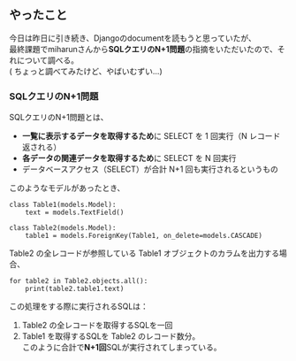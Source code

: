 ## やったこと
今日は昨日に引き続き、Djangoのdocumentを読もうと思っていたが、  
最終課題でmiharunさんから**SQLクエリのN+1問題**の指摘をいただいたので、それについて調べる。  
( ちょっと調べてみたけど、やばいむずい...)

### SQLクエリのN+1問題
SQLクエリのN+1問題とは、
- **一覧に表示するデータを取得するため**に SELECT を 1 回実行（N レコード返される）
- **各データの関連データを取得するため**に SELECT を N 回実行
- データベースアクセス（SELECT）が合計 N+1 回も実行されるというもの

このようなモデルがあったとき、
```
class Table1(models.Model):
    text = models.TextField()

class Table2(models.Model):
    table1 = models.ForeignKey(Table1, on_delete=models.CASCADE)
```
Table2 の全レコードが参照している Table1 オブジェクトのカラムを出力する場合、
```
for table2 in Table2.objects.all():
    print(table2.table1.text)
```
この処理をする際に実行されるSQLは：
1. Table2 の全レコードを取得するSQLを一回
2. Table1 を取得するSQLを Table2 のレコード数分。  
このように合計で**N+1回**SQLが実行されてしまっている。

